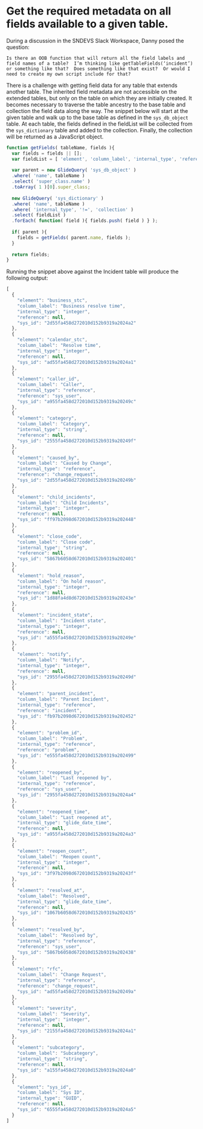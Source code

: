 # Get the required metadata on all fields available to a given table.

During a discussion in the SNDEVS Slack Workspace, Danny posed the question:
```
Is there an OOB function that will return all the field labels and field names of a table?  I’m thinking like getTableFields(‘incident’) or something like that?  Does something like that exist?  Or would I need to create my own script include for that?
```

There is a challenge with getting field data for any table that extends another table. The inherited field metadata are not accessible on the extended tables, but only on the table on which they are initially created. It becomes necessary to traverse the table ancestry to the base table and collection the field data along the way. The snippet below will start at the given table and walk up to the base table as defined in the `sys_db_object` table. At each table, the fields defined in the fieldList will be collected from the `sys_dictionary` table and added to the collection. Finally, the collection will be returned as a JavaScript object.


```javascript
function getFields( tableName, fields ){
  var fields = fields || [];
  var fieldList = [ 'element', 'column_label', 'internal_type', 'reference' ];
  
  var parent = new GlideQuery( 'sys_db_object' )
  .where( 'name', tableName )
  .select( 'super_class.name' )
  .toArray( 1 )[0].super_class;
  
  new GlideQuery( 'sys_dictionary' )
  .where( 'name', tableName )
  .where( 'internal_type', '!=', 'collection' )
  .select( fieldList )
  .forEach( function( field ){ fields.push( field ) } );
  
  if( parent ){ 
    fields = getFields( parent.name, fields ); 
  }
​
  return fields;
}
```

Running the snippet above against the Incident table will produce the following output:

```javascript
[
  {
    "element": "business_stc",
    "column_label": "Business resolve time",
    "internal_type": "integer",
    "reference": null,
    "sys_id": "2d55fa458d272010d152b9319a2024a2"
  },
  {
    "element": "calendar_stc",
    "column_label": "Resolve time",
    "internal_type": "integer",
    "reference": null,
    "sys_id": "ad55fa458d272010d152b9319a2024a1"
  },
  {
    "element": "caller_id",
    "column_label": "Caller",
    "internal_type": "reference",
    "reference": "sys_user",
    "sys_id": "a955fa458d272010d152b9319a20249c"
  },
  {
    "element": "category",
    "column_label": "Category",
    "internal_type": "string",
    "reference": null,
    "sys_id": "2555fa458d272010d152b9319a20249f"
  },
  {
    "element": "caused_by",
    "column_label": "Caused by Change",
    "internal_type": "reference",
    "reference": "change_request",
    "sys_id": "2d55fa458d272010d152b9319a20249b"
  },
  {
    "element": "child_incidents",
    "column_label": "Child Incidents",
    "internal_type": "integer",
    "reference": null,
    "sys_id": "ff97b2098d672010d152b9319a202448"
  },
  {
    "element": "close_code",
    "column_label": "Close code",
    "internal_type": "string",
    "reference": null,
    "sys_id": "5867b6058d672010d152b9319a202401"
  },
  {
    "element": "hold_reason",
    "column_label": "On hold reason",
    "internal_type": "integer",
    "reference": null,
    "sys_id": "1d88fa4d8d672010d152b9319a20243e"
  },
  {
    "element": "incident_state",
    "column_label": "Incident state",
    "internal_type": "integer",
    "reference": null,
    "sys_id": "a555fa458d272010d152b9319a20249e"
  },
  {
    "element": "notify",
    "column_label": "Notify",
    "internal_type": "integer",
    "reference": null,
    "sys_id": "2955fa458d272010d152b9319a20249d"
  },
  {
    "element": "parent_incident",
    "column_label": "Parent Incident",
    "internal_type": "reference",
    "reference": "incident",
    "sys_id": "fb97b2098d672010d152b9319a202452"
  },
  {
    "element": "problem_id",
    "column_label": "Problem",
    "internal_type": "reference",
    "reference": "problem",
    "sys_id": "e555fa458d272010d152b9319a202499"
  },
  {
    "element": "reopened_by",
    "column_label": "Last reopened by",
    "internal_type": "reference",
    "reference": "sys_user",
    "sys_id": "2955fa458d272010d152b9319a2024a4"
  },
  {
    "element": "reopened_time",
    "column_label": "Last reopened at",
    "internal_type": "glide_date_time",
    "reference": null,
    "sys_id": "a955fa458d272010d152b9319a2024a3"
  },
  {
    "element": "reopen_count",
    "column_label": "Reopen count",
    "internal_type": "integer",
    "reference": null,
    "sys_id": "3f97b2098d672010d152b9319a20243f"
  },
  {
    "element": "resolved_at",
    "column_label": "Resolved",
    "internal_type": "glide_date_time",
    "reference": null,
    "sys_id": "1067b6058d672010d152b9319a202435"
  },
  {
    "element": "resolved_by",
    "column_label": "Resolved by",
    "internal_type": "reference",
    "reference": "sys_user",
    "sys_id": "5867b6058d672010d152b9319a202438"
  },
  {
    "element": "rfc",
    "column_label": "Change Request",
    "internal_type": "reference",
    "reference": "change_request",
    "sys_id": "ad55fa458d272010d152b9319a20249a"
  },
  {
    "element": "severity",
    "column_label": "Severity",
    "internal_type": "integer",
    "reference": null,
    "sys_id": "2155fa458d272010d152b9319a2024a1"
  },
  {
    "element": "subcategory",
    "column_label": "Subcategory",
    "internal_type": "string",
    "reference": null,
    "sys_id": "a155fa458d272010d152b9319a2024a0"
  },
  {
    "element": "sys_id",
    "column_label": "Sys ID",
    "internal_type": "GUID",
    "reference": null,
    "sys_id": "6555fa458d272010d152b9319a2024a5"
  }
]
```
